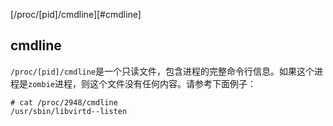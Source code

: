 [/proc/[pid]/cmdline][#cmdline]

## cmdline
`/proc/[pid]/cmdline`是一个只读文件，包含进程的完整命令行信息。如果这个进程是`zombie`进程，则这个文件没有任何内容。请参考下面例子：    

    # cat /proc/2948/cmdline
    /usr/sbin/libvirtd--listen
